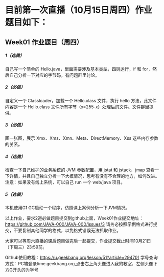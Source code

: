 # 目前第一次直播（10月15日周四）作业题目如下：
## Week01 作业题目（周四）
##### 1（选做）
自己写一个简单的 Hello.java，里面需要涉及基本类型，四则运行，if 和 for，然后自己分析一下对应的字节码，有问题群里讨论。
##### 2（必做）
自定义一个 Classloader，加载一个 Hello.xlass 文件，执行 hello 方法，此文件内容是一个 Hello.class 文件所有字节（x=255-x）处理后的文件。文件群里提供。
##### 3（必做）
画一张图，展示 Xmx、Xms、Xmn、Meta、DirectMemory、Xss 这些内存参数的关系。
##### 4（选做）
检查一下自己维护的业务系统的 JVM 参数配置，用 jstat 和 jstack、jmap 查看一下详情，并且自己独立分析一下大概情况，思考有没有不合理的地方，如何改进。
注意：如果没有线上系统，可以自己 run 一个 web/java 项目。
##### 5（选做）
本机使用G1 GC启动一个程序，仿照课上案例分析一下JVM情况。

以上作业，要求2道必做题目提交到github上面，Week01作业提交地址：https://github.com/JAVA-000/JAVA-000/issues/3
请务必按照示例格式进行提交，不要复制其他同学的格式，以免格式错误无法抓取作业。

大家可以等周六直播的课后题目做完后一起提交，作业提交截止时间10月21日（下周三）23:59前。

Github使用教程：https://u.geekbang.org/lesson/51?article=294701
学号查询方式：PC端登录time.geekbang.org,点击右上角头像进入我的教室，左侧头像下方G开头的为学号
